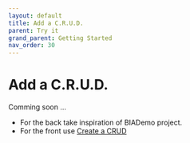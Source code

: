 ```yaml
---
layout: default
title: Add a C.R.U.D.
parent: Try it
grand_parent: Getting Started
nav_order: 30
---
```


# Add a C.R.U.D.

Comming soon ...


* For the back take inspiration of BIADemo project.
* For the front use [Create a CRUD](../../30-DeveloperGuide/30-Front/20-20-CreateACRUD.md)